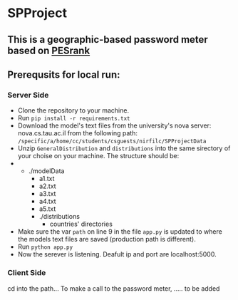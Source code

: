 # SPProject
## This is a geographic-based password meter based on [PESrank](https://github.com/lirondavid/PESrank/tree/master/PESrank)
## Prerequsits for local run:
### Server Side
* Clone the repository to your machine.
* Run `pip install -r requirements.txt`
* Download the model's text files from the university's nova server: nova.cs.tau.ac.il from the following path: `/specific/a/home/cc/students/csguests/nirfilc/SPProjectData`
* Unzip `GeneralDistribution` and `distributions` into the same sirectory of your choise on your machine. The structure should be:
* - ./modelData
    - a1.txt
    - a2.txt
    - a3.txt
    - a4.txt
    - a5.txt
    - ./distributions
      - countries' directories
* Make sure the var `path` on line 9 in the file `app.py` is updated to where the models text files are saved (production path is different). 
* Run `python app.py`
* Now the serever is listening. Deafult ip and port are localhost:5000.

### Client Side
cd into the path...
To make a call to the password meter, ..... to be added


